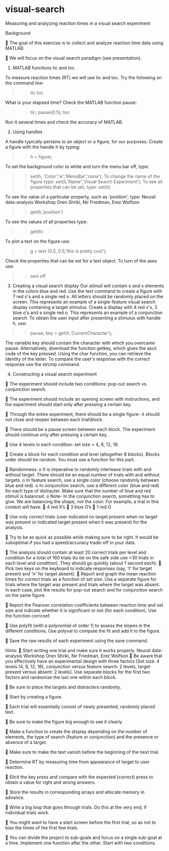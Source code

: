 # visual-search
Measuring and analyzing reaction times in a visual search experiment

Background

 The goal of this exercise is to collect and analyze reaction time data using
  MATLAB.
  
 We will focus on the visual search paradigm (see presentation).

  1. MATLAB functions tic and toc

  To measure reaction times (RT) we will use tic and toc. Try the following on the
  command line:
  >> tic
  >> toc
  
What is your elapsed time?
Check the MATLAB function pause:

>> tic; pause(0.5); toc

Run it several times and check the accuracy of MATLAB.

  2. Using handles

A handle typically pertains to an object or a figure, for our purposes.
Create a figure with the handle h by typing:

>> h = figure;

To set the background color to white and turn the menu bar off, type:
>> set(h, 'Color','w','MenuBar','none');
To change the name of the figure type:
>> set(h,'Name','Visual Search Experiment');
To see all properties that can be set, type:
>> set(h)

To see the value of a particular property, such as 'position', type:
Neural data-analysis Workshop Oren Shriki, Nir Friedman, Erez Wolfson

>> get(h,'position')

To see the values of all properties type:

>> get(h)

To plot a text on the figure use:

>> g = text (0.5, 0.5,'this is pretty cool');

Check the properties that can be set for a text object.
To turn of the axes use:

>> axis off

  3. Creating a visual search display
Our stimuli will contain o and x elements in the colors blue and red. Use the text command to create a figure with 7 red o's and a single red x. All letters should be randomly placed on the screen. This represents an example of a single-feature visual search display containing a target stimulus.
Create a display with 4 red x's, 3 blue o's and a single red o. This represents an example of a conjunction search.
To obtain the user input after presenting a stimulus with handle h, use:

>> pause; key = get(h,'CurrentCharacter');

The variable key should contain the character with which you overcame pause.
Alternatively, download the function getkey, which gives the ascii code of the key pressed.
Using the char function, you can retrieve the identity of the letter.
To compare the user's response with the correct response use the strcmp command.

  4. Constructing a visual search experiment

 The experiment should include two conditions: pop-out search vs. conjunction search.

 The experiment should include an opening screen with instructions, and the experiment
should start only after pressing a certain key.

 Through the entire experiment, there should be a single figure- it should not close and reopen between each trial\block.

 There should be a pause screen between each block. The experiment should continue
only after pressing a certain key.

 Use 4 levels in each condition: set size = 4, 8, 12, 16.

 Create a block for each condition and level (altogether 8 blocks). Blocks order should be random. You must use a function for this part.

 Randomness:
  o It is imperative to randomly interleave trials with and without target. There
  should be an equal number of trials with and without targets.
  o In feature search, use a single color (choose randomly between blue and red).
  o In conjunction search, use a different color (blue and red) for each type of
  distracter. Make sure that the number of blue and red stimuli is balanced.
  o Note- In the conjunction search, something has to give. We are balancing the
  shape, not the color. For example, a trial in this context will have:
         4 red X’s
         3 blue O’s
         1 red O
        
 Use only correct trials (user indicated no target present when no target was present or
indicated target present when it was present) for the analysis.

 Try to be as quick as possible while making sure to be right. It would be suboptimal if
you had a speed/accuracy trade-off in your data.

 The analysis should contain at least 20 correct trials per level and condition for a total of 160 trials (to be on the safe side use >30 trials in each level and condition). They should go quickly (about 1 second each).
 Pick two keys on the keyboard to indicate responses (say, 't' for target present and 'n' for target absent).
 Report and graph the mean reaction times for correct trials as a function of set size. Use a separate figure for trials where the target was present and trials where the target was absent. In each case, plot the results for pop-out search and for conjunction search on the same figure.

 Report the Pearson correlation coefficients between reaction time and set size and
indicate whether it is significant or not (for each condition). Use the function
corrcoef.

 Use polyfit (with a polynomial of order 1) to assess the slopes in the different
conditions. Use polyval to compute the fit and add it to the figure.

 Save the raw results of each experiment using the save command.

Hints:
 Start writing one trial and make sure it works properly.
Neural data-analysis Workshop Oren Shriki, Nir Friedman, Erez Wolfson
 Be aware that you effectively have an experimental design with three factors [Set size: 4 levels (4, 8, 12, 16), conjunction versus feature search: 2 levels, target present versus absent: 2 levels]. Use separate blocks for the first two factors and randomize the last one within each block.

 Be sure to place the targets and distracters randomly.

 Start by creating a figure.

 Each trial will essentially consist of newly presented, randomly placed text.

 Be sure to make the figure big enough to see it clearly.

 Make a function to create the display depending on the number of elements, the type of
search (feature or conjunction) and the presence or absence of a target.

 Make sure to make the text vanish before the beginning of the next trial.

 Determine RT by measuring time from appearance of target to user reaction.

 Elicit the key press and compare with the expected (correct) press to obtain a value for
right and wrong answers.

 Store the results in corresponding arrays and allocate memory in advance.

 Write a big loop that goes through trials. Do this at the very end, if individual trials work.

 You might want to have a start screen before the first trial, so as not to bias the times of the first few trials.

 You can divide the project to sub-goals and focus on a single sub-goal at a time.
Implement one function after the other. Start with two conditions.
